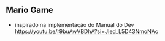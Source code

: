 ## Mario Game

- inspirado na implementação do Manual do Dev
https://youtu.be/r9buAwVBDhA?si=JIed_L5D43NmoNAc